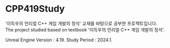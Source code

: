# CPP419Study

'이득우의 언리얼 C++ 게임 개발의 정석' 교재를 바탕으로 공부한 프로젝트입니다.
The project studied based on textbook '이득우의 언리얼 C++ 게임 개발의 정석'.

Unreal Engine Version : 4.19.
Study Period : 2024.1.
